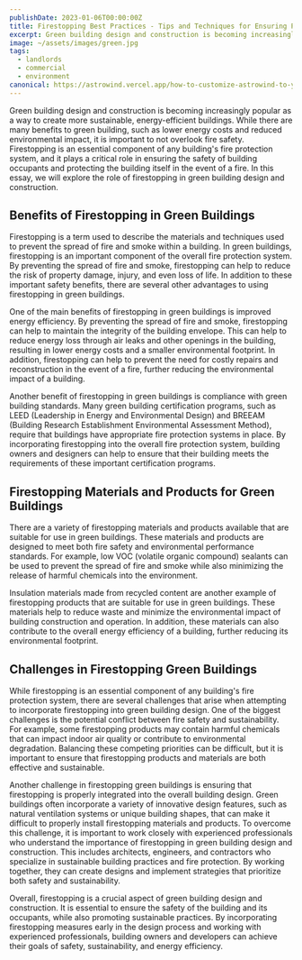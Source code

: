 ```yaml
---
publishDate: 2023-01-06T00:00:00Z
title: Firestopping Best Practices - Tips and Techniques for Ensuring Proper Installation
excerpt: Green building design and construction is becoming increasingly popular as a way to create more sustainable, energy-efficient buildings.
image: ~/assets/images/green.jpg
tags:
  - landlords
  - commercial
  - environment
canonical: https://astrowind.vercel.app/how-to-customize-astrowind-to-your-brand
---
```


Green building design and construction is becoming increasingly popular as a way to create more sustainable, energy-efficient buildings. While there are many benefits to green building, such as lower energy costs and reduced environmental impact, it is important to not overlook fire safety. Firestopping is an essential component of any building's fire protection system, and it plays a critical role in ensuring the safety of building occupants and protecting the building itself in the event of a fire. In this essay, we will explore the role of firestopping in green building design and construction.

## Benefits of Firestopping in Green Buildings

Firestopping is a term used to describe the materials and techniques used to prevent the spread of fire and smoke within a building. In green buildings, firestopping is an important component of the overall fire protection system. By preventing the spread of fire and smoke, firestopping can help to reduce the risk of property damage, injury, and even loss of life. In addition to these important safety benefits, there are several other advantages to using firestopping in green buildings.

One of the main benefits of firestopping in green buildings is improved energy efficiency. By preventing the spread of fire and smoke, firestopping can help to maintain the integrity of the building envelope. This can help to reduce energy loss through air leaks and other openings in the building, resulting in lower energy costs and a smaller environmental footprint. In addition, firestopping can help to prevent the need for costly repairs and reconstruction in the event of a fire, further reducing the environmental impact of a building.

Another benefit of firestopping in green buildings is compliance with green building standards. Many green building certification programs, such as LEED (Leadership in Energy and Environmental Design) and BREEAM (Building Research Establishment Environmental Assessment Method), require that buildings have appropriate fire protection systems in place. By incorporating firestopping into the overall fire protection system, building owners and designers can help to ensure that their building meets the requirements of these important certification programs.

## Firestopping Materials and Products for Green Buildings

There are a variety of firestopping materials and products available that are suitable for use in green buildings. These materials and products are designed to meet both fire safety and environmental performance standards. For example, low VOC (volatile organic compound) sealants can be used to prevent the spread of fire and smoke while also minimizing the release of harmful chemicals into the environment.

Insulation materials made from recycled content are another example of firestopping products that are suitable for use in green buildings. These materials help to reduce waste and minimize the environmental impact of building construction and operation. In addition, these materials can also contribute to the overall energy efficiency of a building, further reducing its environmental footprint.

## Challenges in Firestopping Green Buildings

While firestopping is an essential component of any building's fire protection system, there are several challenges that arise when attempting to incorporate firestopping into green building design. One of the biggest challenges is the potential conflict between fire safety and sustainability. For example, some firestopping products may contain harmful chemicals that can impact indoor air quality or contribute to environmental degradation. Balancing these competing priorities can be difficult, but it is important to ensure that firestopping products and materials are both effective and sustainable.

Another challenge in firestopping green buildings is ensuring that firestopping is properly integrated into the overall building design. Green buildings often incorporate a variety of innovative design features, such as natural ventilation systems or unique building shapes, that can make it difficult to properly install firestopping materials and products. To overcome this challenge, it is important to work closely with experienced professionals who understand the importance of firestopping in green building design and construction. This includes architects, engineers, and contractors who specialize in sustainable building practices and fire protection. By working together, they can create designs and implement strategies that prioritize both safety and sustainability.

Overall, firestopping is a crucial aspect of green building design and construction. It is essential to ensure the safety of the building and its occupants, while also promoting sustainable practices. By incorporating firestopping measures early in the design process and working with experienced professionals, building owners and developers can achieve their goals of safety, sustainability, and energy efficiency.
